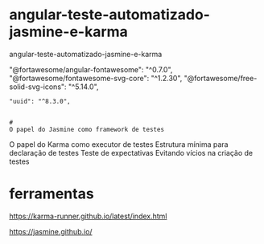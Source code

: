 # angular-teste-automatizado-jasmine-e-karma

angular-teste-automatizado-jasmine-e-karma

"@fortawesome/angular-fontawesome": "^0.7.0",
"@fortawesome/fontawesome-svg-core": "^1.2.30",
"@fortawesome/free-solid-svg-icons": "^5.14.0",

    "uuid": "^8.3.0",


    #
    O papel do Jasmine como framework de testes

O papel do Karma como executor de testes
Estrutura mínima para declaração de testes
Teste de expectativas
Evitando vícios na criação de testes

# ferramentas

https://karma-runner.github.io/latest/index.html

https://jasmine.github.io/

